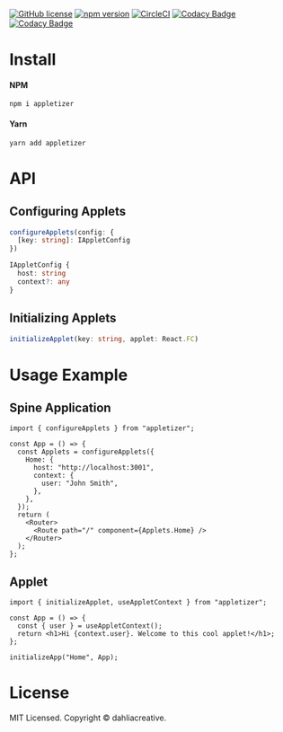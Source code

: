 [![GitHub license](https://img.shields.io/badge/license-MIT-blue.svg)](hhttps://github.com/dahliacreative/appletizer/blob/main/LICENSE)
[![npm version](https://img.shields.io/npm/v/appletizer.svg?style=flat)](https://www.npmjs.com/package/appletizer)
[![CircleCI](https://dl.circleci.com/status-badge/img/gh/dahliacreative/appletizer/tree/main.svg?style=shield)](https://dl.circleci.com/status-badge/redirect/gh/dahliacreative/appletizer/tree/main)
[![Codacy Badge](https://app.codacy.com/project/badge/Grade/c40cd0505a0f4eda9f665dc1b9ff9862)](https://www.codacy.com/gh/dahliacreative/appletizer/dashboard?utm_source=github.com&utm_medium=referral&utm_content=dahliacreative/appletizer&utm_campaign=Badge_Grade)
[![Codacy Badge](https://app.codacy.com/project/badge/Coverage/c40cd0505a0f4eda9f665dc1b9ff9862)](https://www.codacy.com/gh/dahliacreative/appletizer/dashboard?utm_source=github.com&utm_medium=referral&utm_content=dahliacreative/appletizer&utm_campaign=Badge_Coverage)

# Install

#### NPM

```
npm i appletizer
```

#### Yarn

```
yarn add appletizer
```

# API

## Configuring Applets

```ts
configureApplets(config: {
  [key: string]: IAppletConfig
})

IAppletConfig {
  host: string
  context?: any
}
```

## Initializing Applets

```ts
initializeApplet(key: string, applet: React.FC)
```

# Usage Example

## Spine Application

```tsx
import { configureApplets } from "appletizer";

const App = () => {
  const Applets = configureApplets({
    Home: {
      host: "http://localhost:3001",
      context: {
        user: "John Smith",
      },
    },
  });
  return (
    <Router>
      <Route path="/" component={Applets.Home} />
    </Router>
  );
};
```

## Applet

```tsx
import { initializeApplet, useAppletContext } from "appletizer";

const App = () => {
  const { user } = useAppletContext();
  return <h1>Hi {context.user}. Welcome to this cool applet!</h1>;
};

initializeApp("Home", App);
```

# License

MIT Licensed. Copyright © dahliacreative.
